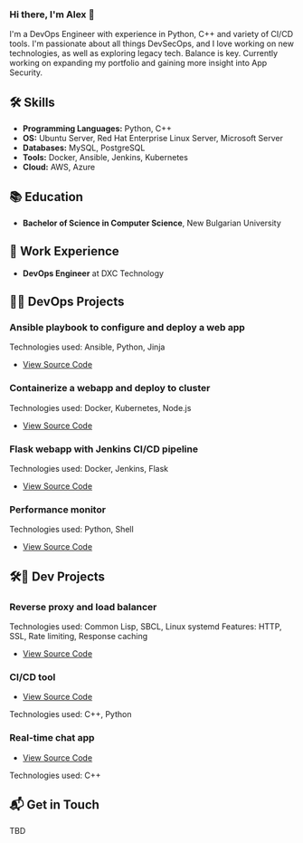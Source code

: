 ### Hi there, I'm Alex 👋

I'm a DevOps Engineer with experience in Python, C++ and variety of CI/CD tools. I'm passionate about all things DevSecOps, and I love working on new technologies, as well as exploring legacy tech. Balance is key.
Currently working on expanding my portfolio and gaining more insight into App Security.

## 🛠️ Skills

- **Programming Languages:** Python, C++
- **OS:** Ubuntu Server, Red Hat Enterprise Linux Server, Microsoft Server
- **Databases:** MySQL, PostgreSQL
- **Tools:** Docker, Ansible, Jenkins, Kubernetes
- **Cloud:** AWS, Azure

## 📚 Education

- **Bachelor of Science in Computer Science**, New Bulgarian University

## 💼 Work Experience

- **DevOps Engineer** at DXC Technology

## 🌟🌟 DevOps Projects

### Ansible playbook to configure and deploy a web app

Technologies used: Ansible, Python, Jinja

- [View Source Code](https://github.com/lexivanx/webapp-ansible-deploy)

### Containerize a webapp and deploy to cluster

Technologies used: Docker, Kubernetes, Node.js

- [View Source Code](https://github.com/lexivanx/webapp-contain-deploy)

### Flask webapp with Jenkins CI/CD pipeline

Technologies used: Docker, Jenkins, Flask

- [View Source Code](https://github.com/lexivanx/webapp-cicd-flask)

### Performance monitor

Technologies used: Python, Shell

- [View Source Code](https://github.com/lexivanx/perfmonitor)

## 🛠️🌟 Dev Projects

### Reverse proxy and load balancer

Technologies used: Common Lisp, SBCL, Linux systemd
Features: HTTP, SSL, Rate limiting, Response caching

- [View Source Code](https://github.com/lexivanx/proxylex)

### CI/CD tool

- [View Source Code](https://github.com/lexivanx/ocelotcicd)

Technologies used: C++, Python

### Real-time chat app

- [View Source Code](https://github.com/lexivanx/rt-chat-server)

Technologies used: C++

## 📬 Get in Touch

TBD
